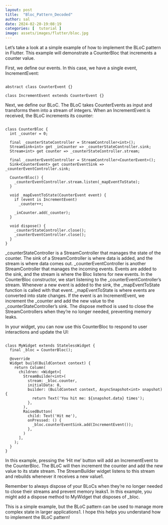 ```yaml
---
layout: post
title:  "Bloc_Pattern_Decoded"
author: sal
date: 2024-02-20-19:08:19
categories: [  tutorial ]
image: assets/images/flutter/bloc.jpg
---
```


 Let’s take a look at a simple example of how to implement the BLoC pattern in Flutter. This example will demonstrate a CounterBloc that increments a counter value.

First, we define our events. In this case, we have a single event, IncrementEvent:

```

abstract class CounterEvent {}

class IncrementEvent extends CounterEvent {}
```
Next, we define our BLoC. The BLoC takes CounterEvents as input and transforms them into a stream of integers. When an IncrementEvent is received, the BLoC increments its counter:

```

class CounterBloc {
  int _counter = 0;

  final _counterStateController = StreamController<int>();
  StreamSink<int> get _inCounter => _counterStateController.sink;
  Stream<int> get counter => _counterStateController.stream;

  final _counterEventController = StreamController<CounterEvent>();
  Sink<CounterEvent> get counterEventSink => _counterEventController.sink;

  CounterBloc() {
    _counterEventController.stream.listen(_mapEventToState);
  }

  void _mapEventToState(CounterEvent event) {
    if (event is IncrementEvent)
      _counter++;
    
    _inCounter.add(_counter);
  }

  void dispose() {
    _counterStateController.close();
    _counterEventController.close();
  }
}
```

_counterStateController is a StreamController that manages the state of the counter. The sink of a StreamController is where data is added, and the stream is where data comes out.
_counterEventController is another StreamController that manages the incoming events. Events are added to the sink, and the stream is where the Bloc listens for new events.
In the CounterBloc constructor, we start listening to the _counterEventController’s stream. Whenever a new event is added to the sink, the _mapEventToState function is called with that event.
_mapEventToState is where events are converted into state changes. If the event is an IncrementEvent, we increment the _counter and add the new value to the _counterStateController’s sink.
The dispose method is used to close the StreamControllers when they’re no longer needed, preventing memory leaks.

In your widget, you can now use this CounterBloc to respond to user interactions and update the UI:

```

class MyWidget extends StatelessWidget {
  final _bloc = CounterBloc();

  @override
  Widget build(BuildContext context) {
    return Column(
      children: <Widget>[
        StreamBuilder<int>(
          stream: _bloc.counter,
          initialData: 0,
          builder: (BuildContext context, AsyncSnapshot<int> snapshot) {
            return Text('You hit me: ${snapshot.data} times');
          },
        ),
        RaisedButton(
          child: Text('Hit me'),
          onPressed: () {
            _bloc.counterEventSink.add(IncrementEvent());
          },
        )
      ],
    );
  }
}
```
In this example, pressing the ‘Hit me’ button will add an IncrementEvent to the CounterBloc. The BLoC will then increment the counter and add the new value to its state stream. The StreamBuilder widget listens to this stream and rebuilds whenever it receives a new value1.

Remember to always dispose of your BLoCs when they’re no longer needed to close their streams and prevent memory leaks1. In this example, you might add a dispose method to MyWidget that disposes of _bloc.

This is a simple example, but the BLoC pattern can be used to manage more complex state in larger applications1. I hope this helps you understand how to implement the BLoC pattern!
